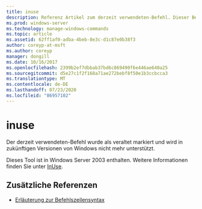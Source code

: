 ```yaml
---
title: inuse
description: Referenz Artikel zum derzeit verwendeten-Befehl. Dieser Befehl ist veraltet und wird in zukünftigen Versionen von Windows nicht mehr unterstützt.
ms.prod: windows-server
ms.technology: manage-windows-commands
ms.topic: article
ms.assetid: 62ff1af0-adba-4beb-8e3c-d1c87e0b38f3
author: coreyp-at-msft
ms.author: coreyp
manager: dongill
ms.date: 10/16/2017
ms.openlocfilehash: 2399b2ef7dbbab37bd6c869490f6e446ae640a25
ms.sourcegitcommit: d5e27c1f2f168a71ae272bebf8f50e1b3ccbcca3
ms.translationtype: MT
ms.contentlocale: de-DE
ms.lasthandoff: 07/23/2020
ms.locfileid: "86957102"
---
```

# <a name="inuse"></a>inuse

Der derzeit verwendeten-Befehl wurde als veraltet markiert und wird in zukünftigen Versionen von Windows nicht mehr unterstützt.

Dieses Tool ist in Windows Server 2003 enthalten. Weitere Informationen finden Sie unter [InUse](/previous-versions/orphan-topics/ws.10/dd996699(v=ws.10)).

## <a name="additional-references"></a>Zusätzliche Referenzen

- [Erläuterung zur Befehlszeilensyntax](command-line-syntax-key.md)
